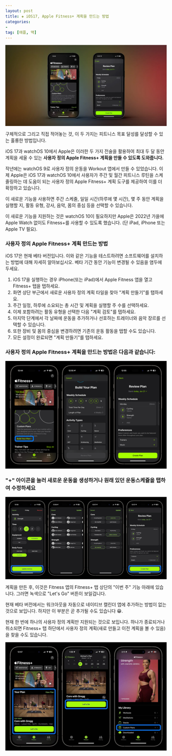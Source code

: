 ```yaml
---
layout: post  
title: ✚ iOS17, Apple Fitness+ 계획을 만드는 방법
categories:
- 
tag: [애플, 맥]
---
```


<div class="markdown-image">
<img src="/assets/article_images/2023-08-23-custom-fitness/1.webp" alt="" align="middle"/> </div>


<p class="drop-korean">
구체적으로 그리고 직접 적어놓는 것, 이 두 가지는 피트니스 목표 달성를 달성할 수 있는 훌륭한 방법입니다.
</p>

iOS 17과 watchOS 10에서 Apple은 이러한 두 가지 전술을 활용하여 최대 두 달 동안 계획을 세울 수 있는 **사용자 정의 Apple Fitness+ 계획을 만들 수 있도록 도와줍니다.**

작년에는 watchOS 9로 사용자 정의 운동을 Workout 앱에서 만들 수 있었습니다. 이제 Apple은 iOS 17과 watchOS 10에서 사용자가 주간 및 월간 피트니스 루틴을 스케줄링하는 데 도움이 되는 사용자 정의 Apple Fitness+ 계획 도구를 제공하여 이를 더 확장하고 있습니다.

이 새로운 기능을 사용하면 주간 스케줄, 일일 시간(하루에 몇 시간), 몇 주 동안 계획을 실행할 지, 활동 유형, 강사, 음악, 몸의 중심 등을 선택할 수 있습니다.

이 새로운 기능을 지원하는 것은 watchOS 10이 필요하지만 Apple은 2022년 가을에 Apple Watch 없이도 Fitness+를 사용할 수 있도록 했습니다. (단 iPad, iPhone 또는 Apple TV 필요).

### 사용자 정의 Apple Fitness+ 계획 만드는 방법

iOS 17은 현재 베타 버전입니다. 이와 같은 기능을 테스트하려면 소프트웨어를 설치하는 방법에 대해 자세히 알아보십시오. 베타 기간 동안 기능이 변경될 수 있음을 염두에 두세요.

1. iOS 17을 실행하는 경우 iPhone(또는 iPad)에서 Apple Fitness 앱을 열고 Fitness+ 탭을 탭하세요.
2. 화면 상단 부근에서 새로운 사용자 정의 계획 타일을 찾아 "계획 만들기"를 탭하세요.
3. 주간 일정, 하루에 소요되는 총 시간 및 계획을 실행할 주 수를 선택하세요.
4. 이제 포함하려는 활동 유형을 선택한 다음 "계획 검토"를 탭하세요.
5. 마지막 단계에서 각 날짜에 운동을 추가하거나 선호하는 트레이너와 음악 장르를 선택할 수 있습니다.
6. 또한 장비 및 몸의 중심을 변경하려면 기존의 운동 활동을 탭할 수도 있습니다.
7. 모든 설정이 완료되면 "계획 만들기"를 탭하세요.

### 사용자 정의 Apple Fitness+ 계획을 만드는 방법은 다음과 같습니다:
<div class="markdown-image">
<img src="/assets/article_images/2023-08-23-custom-fitness/2.webp" alt="" align="middle"/> </div>

### "+" 아이콘을 눌러 새로운 운동을 생성하거나 원래 있던 운동스케쥴을 탭하여 수정하세요 
<div class="markdown-image">
<img src="/assets/article_images/2023-08-23-custom-fitness/3.webp" alt="" align="middle"/> </div>

계획을 만든 후, 이것은 Fitness 앱의 Fitness+ 탭 상단의 "이번 주" 기능 아래에 있습니다.
그러면 녹색으로 "Let's Go" 버튼이 보일겁니다.

현재 베타 버전에서는 워크아웃을 자동으로 네이티브 캘린더 앱에 추가하는 방법이 없는 것으로 보입니다. 하지만 이 부분은 곧 추가될 수도 있습니다 😁.

현재 한 번에 하나의 사용자 정의 계획만 지원되는 것으로 보입니다. 하나가 종료되거나 취소되면 Fitness+ 탭 하단에서 사용자 정의 계획(새로 만들고 이전 계획을 볼 수 있음)을 찾을 수도 있습니다.

<div class="markdown-image">
<img src="/assets/article_images/2023-08-23-custom-fitness/4.webp" alt="" align="middle"/> </div>

